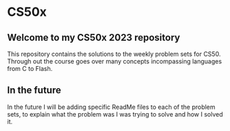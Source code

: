 # CS50x
## Welcome to my CS50x 2023 repository
This repository contains the solutions to the weekly problem sets for CS50. Through out the course goes over many concepts incompassing languages from C to Flash.
## In the future
In the future I will be adding specific ReadMe files to each of the problem sets, to explain what the problem was I was trying to solve and how I solved it.
